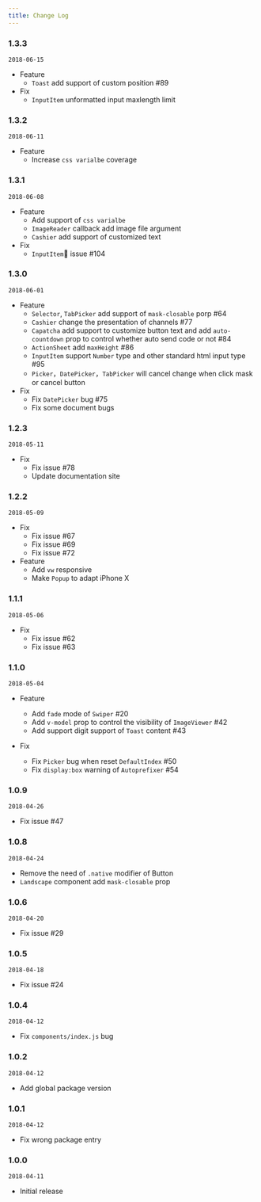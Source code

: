 ```yaml
---
title: Change Log
---
```


### 1.3.3
`2018-06-15`
- Feature
  - `Toast` add support of custom position #89
- Fix
  - `InputItem` unformatted input maxlength limit

### 1.3.2
`2018-06-11`
- Feature
  - Increase `css varialbe` coverage

### 1.3.1
`2018-06-08`
- Feature
  - Add support of `css varialbe`
  - `ImageReader` callback add image file argument
  - `Cashier` add support of customized text
- Fix
  - `InputItem` issue #104

### 1.3.0
`2018-06-01`
- Feature
  - `Selector`, `TabPicker` add support of `mask-closable` porp #64
  - `Cashier` change the presentation of channels #77
  - `Capatcha` add support to customize button text and add `auto-countdown` prop to control whether auto send code or not #84
  - `ActionSheet` add `maxHeight` #86
  - `InputItem` support `Number` type and other standard html input type #95
  - `Picker`，`DatePicker`，`TabPicker` will cancel change when click mask or cancel button
- Fix
  - Fix `DatePicker` bug #75
  - Fix some document bugs

### 1.2.3
`2018-05-11`
- Fix
  - Fix issue #78
  - Update documentation site

### 1.2.2
`2018-05-09`
- Fix
  - Fix issue #67
  - Fix issue #69
  - Fix issue #72
- Feature
  - Add `vw` responsive
  - Make `Popup` to adapt iPhone X

<!-- CUTOFF -->
### 1.1.1
`2018-05-06`
- Fix
  - Fix issue #62
  - Fix issue #63

### 1.1.0
`2018-05-04`
- Feature
  - Add `fade` mode of `Swiper` #20
  - Add `v-model` prop to control the visibility of `ImageViewer` #42
  - Add support digit support of `Toast` content #43

- Fix
  - Fix `Picker` bug when reset `DefaultIndex` #50
  - Fix `display:box` warning of `Autoprefixer` #54

<!-- CUTOFF -->
### 1.0.9
`2018-04-26`
- Fix issue #47

### 1.0.8
`2018-04-24`
- Remove the need of `.native` modifier of Button
- `Landscape` component add `mask-closable` prop

### 1.0.6
`2018-04-20`
- Fix issue #29

<!-- CUTOFF -->
### 1.0.5
`2018-04-18`
- Fix issue #24

### 1.0.4
`2018-04-12`
- Fix `components/index.js` bug

### 1.0.2
`2018-04-12`
- Add global package version

### 1.0.1
`2018-04-12`
- Fix wrong package entry

### 1.0.0
`2018-04-11`
- Initial release


